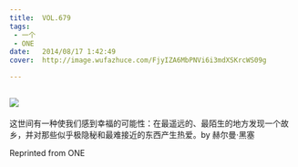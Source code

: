 ```yaml
---
title:	VOL.679
tags:
 - 一个
 - ONE
date:	2014/08/17 1:42:49
cover:	http://image.wufazhuce.com/FjyIZA6MbPNVi6i3mdXSKrcWS09g

---
```

![](http://image.wufazhuce.com/FjyIZA6MbPNVi6i3mdXSKrcWS09g)
---

这世间有一种使我们感到幸福的可能性：在最遥远的、最陌生的地方发现一个故乡，并对那些似乎极隐秘和最难接近的东西产生热爱。by 赫尔曼·黑塞
 
Reprinted from ONE
